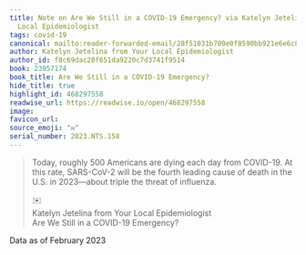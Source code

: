 ```yaml
---
title: Note on Are We Still in a COVID-19 Emergency? via Katelyn Jetelina from Your
  Local Epidemiologist
tags: covid-19
canonical: mailto:reader-forwarded-email/28f51031b700e0f8590bb921e6e6c886
author: Katelyn Jetelina from Your Local Epidemiologist
author_id: f8c69dac28f651da9220c7d3741f9514
book: 23957174
book_title: Are We Still in a COVID-19 Emergency?
hide_title: true
highlight_id: 468297558
readwise_url: https://readwise.io/open/468297558
image:
favicon_url:
source_emoji: "✉️"
serial_number: 2023.NTS.158
---
```

> Today, roughly 500 Americans are dying each day from COVID-19. At this rate, SARS-CoV-2 will be the fourth leading cause of death in the U.S. in 2023—about triple the threat of influenza.
> <div class="quoteback-footer"><div class="quoteback-avatar"><span class="mini-emoji"> ✉️</span></div><div class="quoteback-metadata"><div class="metadata-inner"><span style="display:none">FROM:</span><div aria-label="Katelyn Jetelina from Your Local Epidemiologist" class="quoteback-author"> Katelyn Jetelina from Your Local Epidemiologist</div><div aria-label="Are We Still in a COVID-19 Emergency?" class="quoteback-title"> Are We Still in a COVID-19 Emergency?</div></div></div></div>

Data as of February 2023